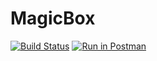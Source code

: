 # MagicBox

[![Build Status](https://travis-ci.org/jenarvaezg/MagicBox.svg?branch=master)](https://travis-ci.org/jenarvaezg/MagicBox)
[![Run in Postman](https://run.pstmn.io/button.svg)](https://documenter.getpostman.com/view/2710345/magicbox/716dFkH)
